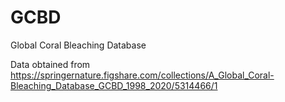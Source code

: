 # GCBD
Global Coral Bleaching Database

Data obtained from https://springernature.figshare.com/collections/A_Global_Coral-Bleaching_Database_GCBD_1998_2020/5314466/1
